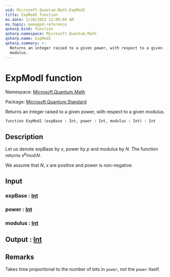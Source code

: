 ```yaml
---
uid: Microsoft.Quantum.Math.ExpModI
title: ExpModI function
ms.date: 1/20/2022 12:00:00 AM
ms.topic: managed-reference
qsharp.kind: function
qsharp.namespace: Microsoft.Quantum.Math
qsharp.name: ExpModI
qsharp.summary: >-
  Returns an integer raised to a given power, with respect to a given
  modulus.
---
```


# ExpModI function

Namespace: [Microsoft.Quantum.Math](xref:Microsoft.Quantum.Math)

Package: [Microsoft.Quantum.Standard](https://nuget.org/packages/Microsoft.Quantum.Standard)


Returns an integer raised to a given power, with respect to a givenmodulus.

```qsharp
function ExpModI (expBase : Int, power : Int, modulus : Int) : Int
```


## Description

Let us denote expBase by $x$, power by $p$ and modulus by $N$.The function returns $x^p \operatorname{mod} N$.We assume that $N$, $x$ are positive and power is non-negative.

## Input

### expBase : [Int](xref:microsoft.quantum.qsharp.valueliterals#int-literals)




### power : [Int](xref:microsoft.quantum.qsharp.valueliterals#int-literals)




### modulus : [Int](xref:microsoft.quantum.qsharp.valueliterals#int-literals)





## Output : [Int](xref:microsoft.quantum.qsharp.valueliterals#int-literals)



## Remarks

Takes time proportional to the number of bits in `power`, not the `power` itself.